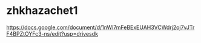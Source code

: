 # zhkhazachet1 

https://docs.google.com/document/d/1nWl7mFeBExEUAH3VCWdrj2oj7vJTrF4BPZtOYFc3-ns/edit?usp=drivesdk

